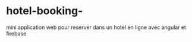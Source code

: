 # hotel-booking-
mini application web pour reserver dans un hotel en ligne avec angular et firebase
